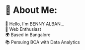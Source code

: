 # 💫 About Me:
👋 Hello, I'm BENNY ALBAN... <br> 🧠 Web  Enthusiast <br>🌍 Based in Bangalore <br>📚 Persuing BCA with Data Analytics<br>
